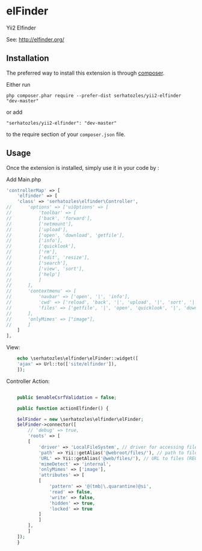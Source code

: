elFinder
========
Yii2 Elfinder

See: http://elfinder.org/

Installation
------------

The preferred way to install this extension is through [composer](http://getcomposer.org/download/).

Either run

```
php composer.phar require --prefer-dist serhatozles/yii2-elfinder "dev-master"
```

or add

```
"serhatozles/yii2-elfinder": "dev-master"
```

to the require section of your `composer.json` file.


Usage
-----

Once the extension is installed, simply use it in your code by  :

Add Main.php
```php
'controllerMap' => [
    'elfinder' => [
	'class' => 'serhatozles\elfinder\Controller',
//	    'options' => ['uiOptions' => [
//		    'toolbar' => [
//			['back', 'forward'],
//			['netmount'],
//			['upload'],
//			['open', 'download', 'getfile'],
//			['info'],
//			['quicklook'],
//			['rm'],
//			['edit', 'resize'],
//			['search'],
//			['view', 'sort'],
//			['help']
//		    ]
//		],
//		'contextmenu' => [
//		    'navbar' => ['open', '|', 'info'],
//		    'cwd' => ['reload', 'back', '|', 'upload', '|', 'sort', '|', 'info'],
//		    'files' => ['getfile', '|', 'open', 'quicklook', '|', 'download', '|', 'rm', '|', 'edit', 'resize', '|', 'info']
//		],
//		'onlyMimes' => ["image"],
//	    ]
    ]
],
```

View:
```php
    echo \serhatozles\elfinder\elFinder::widget([
	'ajax' => Url::to(['site/elfinder']),
    ]); 
```

Controller Action:
```php

    public $enableCsrfValidation = false;

    public function actionElfinder() {

	$elFinder = new \serhatozles\elfinder\elFinder;
	$elFinder->connector([
	    // 'debug' => true,
	    'roots' => [
		[
		    'driver' => 'LocalFileSystem', // driver for accessing file system (REQUIRED)
		    'path' => Yii::getAlias('@webroot/files/'), // path to files (REQUIRED)
		    'URL' => Yii::getAlias('@web/files/'), // URL to files (REQUIRED)
		    'mimeDetect' => 'internal',
		    'onlyMimes' => ['image'],
		    'attributes' => [
			[
			    'pattern' => '@(tmb|\.quarantine)@si',
			    'read' => false,
			    'write' => false,
			    'hidden' => true,
			    'locked' => true
			]
		    ]
		],
	    ]
	]);
    }
```
